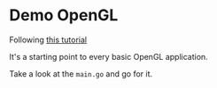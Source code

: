 # Demo OpenGL

Following [this tutorial](https://kylewbanks.com/blog/tutorial-opengl-with-golang-part-1-hello-opengl)

It's a starting point to every basic OpenGL application. 

Take a look at the `main.go` and go for it. 